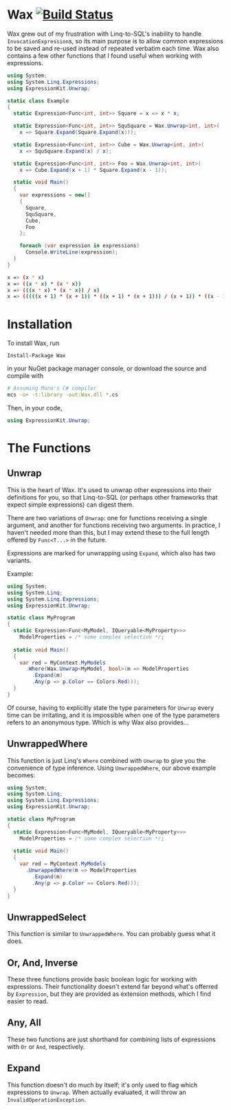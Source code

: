 Wax [![Build Status](https://travis-ci.org/Zayyy01/wax.svg?branch=master)](https://travis-ci.org/Zayyy01/wax)
===

Wax grew out of my frustration with Linq-to-SQL's inability to
handle `InvocationExpression`s, so its main purpose is to allow
common expressions to be saved and re-used instead of repeated
verbatim each time. Wax also contains a few other functions that
I found useful when working with expressions.

```csharp
using System;
using System.Linq.Expressions;
using ExpressionKit.Unwrap;

static class Example
{
  static Expression<Func<int, int>> Square = x => x * x;

  static Expression<Func<int, int>> SquSquare = Wax.Unwrap<int, int>(
    x => Square.Expand(Square.Expand(x)));

  static Expression<Func<int, int>> Cube = Wax.Unwrap<int, int>(
    x => SquSquare.Expand(x) / x);

  static Expression<Func<int, int>> Foo = Wax.Unwrap<int, int>(
    x => Cube.Expand(x + 1) * Square.Expand(x - 1));

  static void Main()
  {
    var expressions = new[]
    {
      Square,
      SquSquare,
      Cube,
      Foo
    };

    foreach (var expression in expressions)
      Console.WriteLine(expression);
  }
}
```

```sh
x => (x * x)
x => ((x * x) * (x * x))
x => (((x * x) * (x * x)) / x)
x => (((((x + 1) * (x + 1)) * ((x + 1) * (x + 1))) / (x + 1)) * ((x - 1) * (x - 1)))
```

Installation
============

To install Wax, run

```
Install-Package Wax
```

in your NuGet package manager console, or download the source and compile with

```sh
# Assuming Mono's C# compiler
mcs -o+ -t:library -out:Wax.dll *.cs
```

Then, in your code,

```csharp
using ExpressionKit.Unwrap;
```

The Functions
=============

Unwrap
------

This is the heart of Wax.
It's used to unwrap other expressions into their definitions for you,
so that Linq-to-SQL (or perhaps other frameworks that expect simple
expressions) can digest them.

There are two variations of `Unwrap`: one for functions receiving a
single argument, and another for functions receiving two arguments.
In practice, I haven't needed more than this, but I may extend these
to the full length offered by `Func<T...>` in the future.

Expressions are marked for unwrapping using `Expand`, which also
has two variants.

Example:

```csharp
using System;
using System.Linq;
using System.Linq.Expressions;
using ExpressionKit.Unwrap;

static class MyProgram
{
  static Expression<Func<MyModel, IQueryable<MyProperty>>>
    ModelProperties = /* some complex selection */;
    
  static void Main()
  {
    var red = MyContext.MyModels
      .Where(Wax.Unwrap<MyModel, bool>(m => ModelProperties
        .Expand(m)
        .Any(p => p.Color == Colors.Red)));
  }
}
```

Of course, having to explicitly state the type parameters
for `Unwrap` every time can be irritating, and it is
impossible when one of the type parameters refers to an anonymous type.
Which is why Wax also provides...

UnwrappedWhere
--------------

This function is just Linq's `Where` combined with `Unwrap`
to give you the convenience of type inference.
Using `UnwrappedWhere`, our above example becomes:

```csharp
using System;
using System.Linq;
using System.Linq.Expressions;
using ExpressionKit.Unwrap;

static class MyProgram
{
  static Expression<Func<MyModel, IQueryable<MyProperty>>>
    ModelProperties = /* some complex selection */;
    
  static void Main()
  {
    var red = MyContext.MyModels
      .UnwrappedWhere(m => ModelProperties
        .Expand(m)
        .Any(p => p.Color == Colors.Red)));
  }
}
```

UnwrappedSelect
---------------

This function is similar to `UnwrappedWhere`.
You can probably guess what it does.

Or, And, Inverse
----------------

These three functions provide basic boolean logic for working with expressions.
Their functionality doesn't extend far beyond what's offerred by `Expression`,
but they are provided as extension methods, which I find easier to read.

Any, All
--------

These two functions are just shorthand for combining lists of expressions with
`Or` or `And`, respectively.

Expand
------

This function doesn't do much by itself; it's only used to flag
which expressions to `Unwrap`. When actually evaluated, it will
throw an `InvalidOperationException`.
